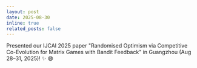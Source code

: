 ```yaml
---
layout: post
date: 2025-08-30
inline: true
related_posts: false
---
```


Presented our IJCAI 2025 paper "Randomised Optimism via Competitive Co-Evolution for Matrix Games with Bandit Feedback" in Guangzhou (Aug 28–31, 2025)! :sparkles: :smile:
